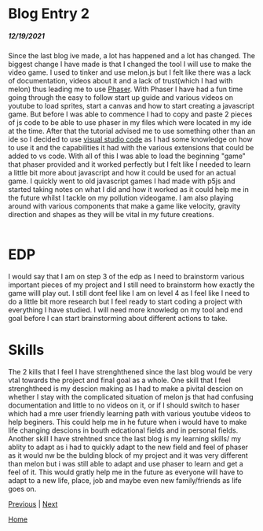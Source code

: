 # Blog Entry 2
##### 12/19/2021

Since the last blog ive made, a lot has happened and a lot has changed. The biggest change I have made is that I changed the tool I will use to make the video game. I used to tinker and use melon.js but I felt like there was a lack of documentation, videos about it and a lack of trust(which I had with melon) thus leading me to use [Phaser](https://phaser.io/learn). With Phaser I have had a fun time going through the easy to follow start up guide and various videos on youtube to load sprites, start a canvas and how to start creating a javascript game. But before I was able to commence I had to copy and paste 2 pieces of js code to be able to use phaser in my files which were located in my ide at the time. After that the tutorial advised me to use something other than an ide so I decided to use [visual studio code](https://code.visualstudio.com/docs/?dv=win) as I had some knowledge on how to use it and the capabilities it had with the various extensions that could be added to vs code. With all of this I was able to load the beginning "game" that phaser provided and it worked perfectly but I felt like I needed to learn a little bit more about javascript and how it could be used for an actual game. I quickly went to old javascript games I had made with p5js and started taking notes on what I did and how it worked as it could help me in the future whilst I tackle on my pollution videogame. I am also playing around with various components that make a game like velocity, gravity  direction and shapes as they will be vital in my future creations.
<br>
<br>
# EDP
I would say that I am on step 3 of the edp as I need to brainstorm various important pieces of my project and I still need to brainstorm how exactly the game willl play out. I still dont feel like I am on level 4 as I feel like I need to do a little bit more research but I feel ready to start coding a project with everything I have studied. I will need more knowledg on my tool and end goal before I can start brainstorming about different actions to take. 

# Skills 
The 2 kills that I feel I have strenghthened since the last blog would be very vtal towards the project and final goal as a whole. One skill that I feel strenghtheed is my descion making as I had to make a pivital descion on whether I stay with the complicated situation of melon js that had confusing documentation and little to no videos on it, or if I should switch to haser which had a mre user friendly learning path with various youtube videos to help beginers. This could help me in he future when i would have to make life changing descions in bouth edcational fields and in personal fields. Another skill I have strehtned snce the last blog is my learning skills/ my ablity to adapt as i had to quickly adapt to the new field and feel of phaser as it would nw be the bulding block of my project and it was very different than melon but i was still able to adapt and use phaser to learn and get a feel of it. This would gratly help me in the future as everyone will have to adapt to a new life, place, job and maybe even new family/friends as life goes on.

[Previous](entry01.md) | [Next](entry03.md)

[Home](../README.md)
